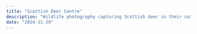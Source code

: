 ```yaml
---
title: "Scottish Deer Centre"
description: "Wildlife photography capturing Scottish deer in their natural habitat."
date: "2024-11-29"
---
```

